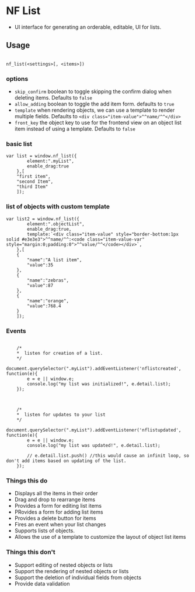 # NF List
- UI interface for generating an orderable, editable, UI for lists.

## Usage

```

nf_list(<settings>[, <items>])

```

### options

 - `skip_confirm` boolean to toggle skipping the confirm dialog when deleting items.  Defaults to `false`
 - `allow_adding` boolean to toggle the add item form.  defaults to `true`
 - `template` when rendering objects, we can use a template to render multiple fields.  Defaults to `<div class="item-value">^^name/^^</div>`
 - `front_key` the object key to use for the frontend view on an object list item instead of using a template. Defaults to `false`
 

### basic list
```
var list = window.nf_list({
		element:".myList",
		enable_drag:true
	},[
	"first item",
	"second Item",
	"third Item"
	]);
```

### list of objects with custom template

```
var list2 = window.nf_list({
		element:".objectList",
		enable_drag:true,
		template:`<div class="item-value" style="border-bottom:1px solid #e3e3e3">^^name/^^:<code class="item-value-var" style="margin:0;padding:0">^^value/^^</code></div>`,
	},[
	{
		"name":"A list item",
		"value":35
	},
	{
		"name":"zebras",
		"value":87
	},
	{
		"name":"orange",
		"value":768.4
	}
	]);

```

### Events

```
    
    /*
    *  listen for creation of a list.
    */
    document.querySelector(".myList").addEventListener('nflistcreated', function(e){
    	e = e || window.e;
    	console.log("my list was initialized!", e.detail.list);
    });



    /*
    *  listen for updates to your list
    */
    document.querySelector(".myList").addEventListener('nflistupdated', function(e){
    	e = e || window.e;
    	console.log("my list was updated!", e.detail.list);

    	// e.detail.list.push() //this would cause an infinit loop, so don't add items based on updating of the list.
    });

```


### Things this do
- Displays all the items in their order
- Drag and drop to rearrange items
- Provides a form for editing list items
- PRovides a form for adding list items
- Provides a delete button for items
- Fires an event when your list changes
- Supports lists of objects.
- Allows the use of a template to customize the layout of object list items

### Things this don't
 - Support editing of nested objects or lists
 - Support the rendering of nested objects or lists
 - Support the deletion of individual fields from objects
 - Provide data validation 

